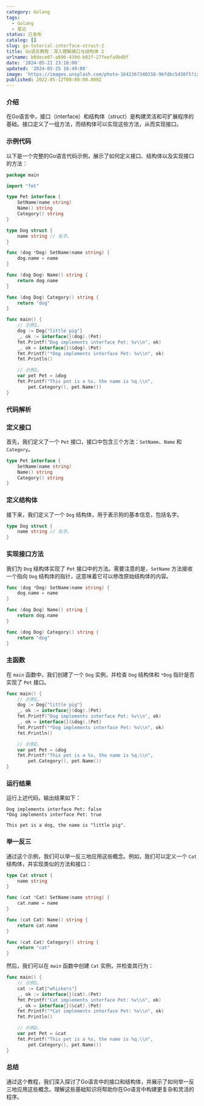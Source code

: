 ```yaml
---
category: Golang
tags:
  - Golang
  - 笔记
status: 已发布
catalog: []
slug: go-tutorial-interface-struct-2
title: Go语言教程：深入理解接口与结构体 2
urlname: b8dece07-a896-439d-b81f-27feefa9bd0f
date: '2024-05-21 23:16:00'
updated: '2024-05-25 16:49:00'
image: 'https://images.unsplash.com/photo-1642367340318-96fdbc5d30f5?ixlib=rb-4.0.3&q=85&fm=jpg&crop=entropy&cs=srgb'
published: 2022-05-12T08:00:00.000Z
---
```


### 介绍


在Go语言中，接口（interface）和结构体（struct）是构建灵活和可扩展程序的基础。接口定义了一组方法，而结构体可以实现这些方法，从而实现接口。


### 示例代码


以下是一个完整的Go语言代码示例，展示了如何定义接口、结构体以及实现接口的方法：


```go
package main

import "fmt"

type Pet interface {
	SetName(name string)
	Name() string
	Category() string
}

type Dog struct {
	name string // 名字。
}

func (dog *Dog) SetName(name string) {
	dog.name = name
}

func (dog Dog) Name() string {
	return dog.name
}

func (dog Dog) Category() string {
	return "dog"
}

func main() {
	// 示例1。
	dog := Dog{"little pig"}
	_, ok := interface{}(dog).(Pet)
	fmt.Printf("Dog implements interface Pet: %v\\n", ok)
	_, ok = interface{}(&dog).(Pet)
	fmt.Printf("*Dog implements interface Pet: %v\\n", ok)
	fmt.Println()

	// 示例2。
	var pet Pet = &dog
	fmt.Printf("This pet is a %s, the name is %q.\\n",
		pet.Category(), pet.Name())
}

```


### 代码解析


### 定义接口


首先，我们定义了一个 `Pet` 接口，接口中包含三个方法：`SetName`、`Name` 和 `Category`。


```go
type Pet interface {
	SetName(name string)
	Name() string
	Category() string
}

```


### 定义结构体


接下来，我们定义了一个 `Dog` 结构体，用于表示狗的基本信息，包括名字。


```go
type Dog struct {
	name string // 名字。
}

```


### 实现接口方法


我们为 `Dog` 结构体实现了 `Pet` 接口中的方法。需要注意的是，`SetName` 方法接收一个指向 `Dog` 结构体的指针，这意味着它可以修改原始结构体的内容。


```go
func (dog *Dog) SetName(name string) {
	dog.name = name
}

func (dog Dog) Name() string {
	return dog.name
}

func (dog Dog) Category() string {
	return "dog"
}

```


### 主函数


在 `main` 函数中，我们创建了一个 `Dog` 实例，并检查 `Dog` 结构体和 `*Dog` 指针是否实现了 `Pet` 接口。


```go
func main() {
	// 示例1。
	dog := Dog{"little pig"}
	_, ok := interface{}(dog).(Pet)
	fmt.Printf("Dog implements interface Pet: %v\\n", ok)
	_, ok = interface{}(&dog).(Pet)
	fmt.Printf("*Dog implements interface Pet: %v\\n", ok)
	fmt.Println()

	// 示例2。
	var pet Pet = &dog
	fmt.Printf("This pet is a %s, the name is %q.\\n",
		pet.Category(), pet.Name())
}

```


### 运行结果


运行上述代码，输出结果如下：


```text
Dog implements interface Pet: false
*Dog implements interface Pet: true

This pet is a dog, the name is "little pig".

```


### 举一反三


通过这个示例，我们可以举一反三地应用这些概念。例如，我们可以定义一个 `Cat` 结构体，并实现类似的方法和接口：


```go
type Cat struct {
	name string
}

func (cat *Cat) SetName(name string) {
	cat.name = name
}

func (cat Cat) Name() string {
	return cat.name
}

func (cat Cat) Category() string {
	return "cat"
}

```


然后，我们可以在 `main` 函数中创建 `Cat` 实例，并检查其行为：


```go
func main() {
	// 示例1。
	cat := Cat{"whiskers"}
	_, ok := interface{}(cat).(Pet)
	fmt.Printf("Cat implements interface Pet: %v\\n", ok)
	_, ok = interface{}(&cat).(Pet)
	fmt.Printf("*Cat implements interface Pet: %v\\n", ok)
	fmt.Println()

	// 示例2。
	var pet Pet = &cat
	fmt.Printf("This pet is a %s, the name is %q.\\n",
		pet.Category(), pet.Name())
}

```


### 总结


通过这个教程，我们深入探讨了Go语言中的接口和结构体，并展示了如何举一反三地应用这些概念。理解这些基础知识将帮助你在Go语言中构建更复杂和灵活的程序。

